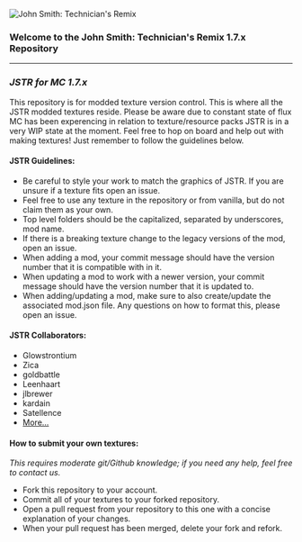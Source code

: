 ![John Smith: Technician's Remix](http://i.imgur.com/rmdNmOC.jpg)  

### Welcome to the John Smith: Technician's Remix 1.7.x Repository ###
------------------------------------------------------------------

### ***JSTR for MC 1.7.x*** ###

This repository is for modded texture version control. This is where all the JSTR modded textures reside. Please be aware due to constant state of flux MC has been experencing in relation to texture/resource packs JSTR is in a very WIP state at the moment. Feel free to hop on board and help out with making textures! Just remember to follow the guidelines below.

#### JSTR Guidelines: ####

* Be careful to style your work to match the graphics of JSTR. If you are unsure if a texture fits open an issue.
* Feel free to use any texture in the repository or from vanilla, but do not claim them as your own.
* Top level folders should be the capitalized, separated by underscores, mod name.
* If there is a breaking texture change to the legacy versions of the mod, open an issue.
* When adding a mod, your commit message should have the version number that it is compatible with in it.
* When updating a mod to work with a newer version, your commit message should have the version number that it is updated to.
* When adding/updating a mod, make sure to also create/update the associated mod.json file. Any questions on how to format this, please open an issue.

#### JSTR Collaborators: ####

* Glowstrontium
* Zica
* goldbattle
* Leenhaart
* jlbrewer
* kardain
* Satellence
* [More...](https://github.com/John-Smith-Modded/JSTR-1.7.x/graphs/contributors)


#### How to submit your own textures: ####

_This requires moderate git/Github knowledge; if you need any help, feel free to contact us._

* Fork this repository to your account.
* Commit all of your textures to your forked repository.
* Open a pull request from your repository to this one with a concise explanation of your changes.
* When your pull request has been merged, delete your fork and refork.
